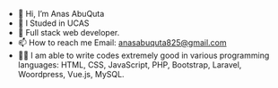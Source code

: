 - 👋 Hi, I’m Anas AbuQuta
- 👀 I Studed in UCAS
- 🌱 Full stack web developer.
- 📫 How to reach me Email: anasabuquta825@gmail.com
- 👨‍💻 I am able to write codes extremely good in various programming languages: HTML, CSS, JavaScript, PHP, Bootstrap, Laravel, Woordpress, Vue.js, MySQL.

<!---
AnasAbuQuta/AnasAbuQuta is a ✨ special ✨ repository because its `README.md` (this file) appears on your GitHub profile.
You can click the Preview link to take a look at your changes.
--->
